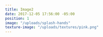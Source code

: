```yaml
---
title: Image2
date: 2017-12-05 17:56:00 -05:00
position: 1
image: "/uploads/splash-hands"
texture-image: "/uploads/textures/pink.png"
---
```


